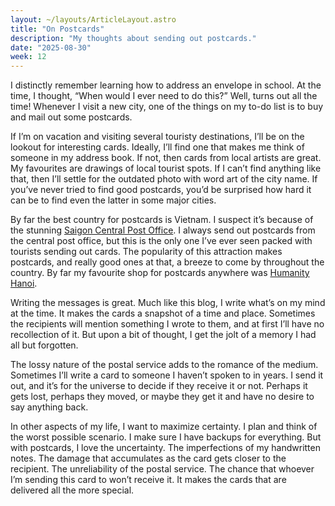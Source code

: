 ```yaml
---
layout: ~/layouts/ArticleLayout.astro
title: "On Postcards"
description: "My thoughts about sending out postcards."
date: "2025-08-30"
week: 12
---
```


I distinctly remember learning how to address an envelope in school. At the time, I thought, “When would I ever need to do this?” Well, turns out all the time! Whenever I visit a new city, one of the things on my to-do list is to buy and mail out some postcards.

If I’m on vacation and visiting several touristy destinations, I’ll be on the lookout for interesting cards. Ideally, I’ll find one that makes me think of someone in my address book. If not, then cards from local artists are great. My favourites are drawings of local tourist spots. If I can’t find anything like that, then I’ll settle for the outdated photo with word art of the city name. If you’ve never tried to find good postcards, you’d be surprised how hard it can be to find even the latter in some major cities. 

By far the best country for postcards is Vietnam. I suspect it’s because of the stunning [Saigon Central Post Office](https://maps.app.goo.gl/7axLpuWStB2dZq3R8?g_st=ipc). I always send out  postcards from the central post office, but this is the only one I’ve ever seen packed with tourists sending out cards. The popularity of this attraction makes postcards, and really good ones at that, a breeze to come by throughout the country. By far my favourite shop for postcards anywhere was [Humanity Hanoi](https://maps.app.goo.gl/NXcBMbKX9e8jphTu6?g_st=ipc). 

Writing the messages is great. Much like this blog, I write what’s on my mind at the time. It makes the cards a snapshot of a time and place. Sometimes the recipients will mention something I wrote to them, and at first I’ll have no recollection of it. But upon a bit of thought, I get the jolt of a memory I had all but forgotten. 

The lossy nature of the postal service adds to the romance of the medium. Sometimes I’ll write a card to someone I haven’t spoken to in years. I send it out, and it’s for the universe to decide if they receive it or not. Perhaps it gets lost, perhaps they moved, or maybe they get it and have no desire to say anything back.

In other aspects of my life, I want to maximize certainty. I plan and think of the worst possible scenario. I make sure I have backups for everything. But with postcards, I love the uncertainty. The imperfections of my handwritten notes. The damage that accumulates as the card gets closer to the recipient. The unreliability of the postal service. The chance that whoever I’m sending this card to won’t receive it. It makes the cards that are delivered all the more special.